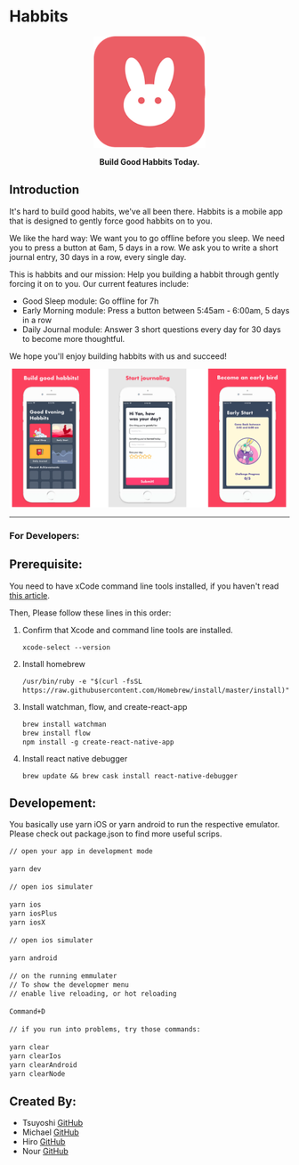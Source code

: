 # Habbits

<p align="center">
  <img alt="HabbitLogo" title="HabbitLogo" src="./src/images/readme/habbitIcon.png" width="auto" height="200px">
</p>
<p align="center">
  <strong>Build Good Habbits Today.</strong>
</p>

## Introduction

It's hard to build good habits, we've all been there. Habbits is a mobile app that is designed to gently force good habbits on to you.

We like the hard way: We want you to go offline before you sleep. We need you to press a button at 6am, 5 days in a row. We ask you to write a short journal entry, 30 days in a row, every single day.

This is habbits and our mission: Help you building a habbit through gently forcing it on to you. Our current features include:

- Good Sleep module: Go offline for 7h
- Early Morning module: Press a button between 5:45am - 6:00am, 5 days in a row
- Daily Journal module: Answer 3 short questions every day for 30 days to become more thoughtful.

We hope you'll enjoy building habbits with us and succeed!

![Habbits](./src/images/readme/readme.png)

---

### For Developers:

## Prerequisite:

You need to have xCode command line tools installed, if you haven't read [this article](http://railsapps.github.io/xcode-command-line-tools.html).

Then, Please follow these lines in this order:

1. Confirm that Xcode and command line tools are installed.
   ```
   xcode-select --version
   ```

2) Install homebrew
   ```
   /usr/bin/ruby -e "$(curl -fsSL https://raw.githubusercontent.com/Homebrew/install/master/install)"
   ```
3) Install watchman, flow, and create-react-app

   ```
   brew install watchman
   brew install flow
   npm install -g create-react-native-app
   ```

4) Install react native debugger

   ```
   brew update && brew cask install react-native-debugger
   ```

## Developement:

You basically use yarn iOS or yarn android to run the respective emulator. Please check out package.json to find more useful scrips.

    // open your app in development mode

    yarn dev

    // open ios simulater

    yarn ios
    yarn iosPlus
    yarn iosX

    // open ios simulater

    yarn android

    // on the running emmulater
    // To show the developmer menu
    // enable live reloading, or hot reloading

    Command+D

    // if you run into problems, try those commands:

    yarn clear
    yarn clearIos
    yarn clearAndroid
    yarn clearNode

## Created By:

- Tsuyoshi [GitHub](https://github.com/Akitsuyoshi)
- Michael [GitHub](https://github.com/MAkzent)
- Hiro [GitHub](https://github.com/m0m0i)
- Nour [GitHub](https://github.com/nourbalaha)
